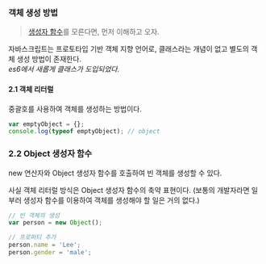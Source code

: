 ### 객체 생성 방법

> [생성자 함수](constructor.md)를 모른다면, 먼저 이해하고 오자.

자바스크립트는 프로토타입 기반 객체 지향 언어로, 클래스라는 개념이 없고 별도의 객체 생성 방법이 존재한다. <br/>
*es6에서 새롭게 클래스가 도입되었다.*


#### 2.1 객체 리터럴
중괄호를 사용하여 객체를 생성하는 방법이다.

```javascript
var emptyObject = {};
console.log(typeof emptyObject); // object
```

### 2.2 Object 생성자 함수
new 연산자와 Object 생성자 함수를 호출하여 빈 객체를 생성할 수 있다.

사실 객체 리터럴 방식은 Object 생성자 함수의 축약 표현이다.
(보통의 개발자라면 일부러 생성자 함수를 이용하여 객체를 생성해야 할 일은 거의 없다.)
```javascript
// 빈 객체의 생성
var person = new Object();

// 프로퍼티 추가
person.name = 'Lee';
person.gender = 'male';
```

